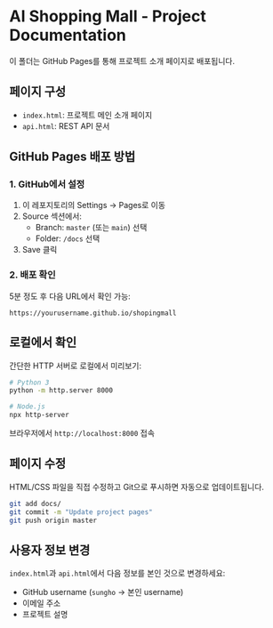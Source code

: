 # AI Shopping Mall - Project Documentation

이 폴더는 GitHub Pages를 통해 프로젝트 소개 페이지로 배포됩니다.

## 페이지 구성

- `index.html`: 프로젝트 메인 소개 페이지
- `api.html`: REST API 문서

## GitHub Pages 배포 방법

### 1. GitHub에서 설정

1. 이 레포지토리의 Settings → Pages로 이동
2. Source 섹션에서:
   - Branch: `master` (또는 `main`) 선택
   - Folder: `/docs` 선택
3. Save 클릭

### 2. 배포 확인

5분 정도 후 다음 URL에서 확인 가능:
```
https://yourusername.github.io/shopingmall
```

## 로컬에서 확인

간단한 HTTP 서버로 로컬에서 미리보기:

```bash
# Python 3
python -m http.server 8000

# Node.js
npx http-server
```

브라우저에서 `http://localhost:8000` 접속

## 페이지 수정

HTML/CSS 파일을 직접 수정하고 Git으로 푸시하면 자동으로 업데이트됩니다.

```bash
git add docs/
git commit -m "Update project pages"
git push origin master
```

## 사용자 정보 변경

`index.html`과 `api.html`에서 다음 정보를 본인 것으로 변경하세요:
- GitHub username (`sungho` → 본인 username)
- 이메일 주소
- 프로젝트 설명
